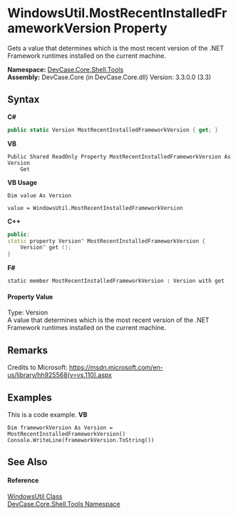 # WindowsUtil.MostRecentInstalledFrameworkVersion Property 
 

Gets a value that determines which is the most recent version of the .NET Framework runtimes installed on the current machine.

**Namespace:**&nbsp;<a href="N_DevCase_Core_Shell_Tools">DevCase.Core.Shell.Tools</a><br />**Assembly:**&nbsp;DevCase.Core (in DevCase.Core.dll) Version: 3.3.0.0 (3.3)

## Syntax

**C#**<br />
``` C#
public static Version MostRecentInstalledFrameworkVersion { get; }
```

**VB**<br />
``` VB
Public Shared ReadOnly Property MostRecentInstalledFrameworkVersion As Version
	Get
```

**VB Usage**<br />
``` VB Usage
Dim value As Version

value = WindowsUtil.MostRecentInstalledFrameworkVersion

```

**C++**<br />
``` C++
public:
static property Version^ MostRecentInstalledFrameworkVersion {
	Version^ get ();
}
```

**F#**<br />
``` F#
static member MostRecentInstalledFrameworkVersion : Version with get

```


#### Property Value
Type: Version<br />A value that determines which is the most recent version of the .NET Framework runtimes installed on the current machine.

## Remarks
Credits to Microsoft: <a href="https://msdn.microsoft.com/en-us/library/hh925568(v=vs.110).aspx" target="_blank">https://msdn.microsoft.com/en-us/library/hh925568(v=vs.110).aspx</a>

## Examples
This is a code example. 
**VB**<br />
``` VB
Dim frameworkVersion As Version = MostRecentInstalledFrameworkVersion()
Console.WriteLine(frameworkVersion.ToString())
```


## See Also


#### Reference
<a href="T_DevCase_Core_Shell_Tools_WindowsUtil">WindowsUtil Class</a><br /><a href="N_DevCase_Core_Shell_Tools">DevCase.Core.Shell.Tools Namespace</a><br />